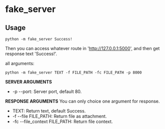 # fake_server

## Usage

`python -m fake_server Success!`

Then you can access whatever route in 'http://127.0.0.1:5000', and then get response text 'Success!'.


all arguments:

`python -m fake_server TEXT -f FILE_PATH -fc FILE_PATH -p 8000`

**SERVER ARGUMENTS**
+ -p --port: Server port, default 80.

**RESPONSE ARGUMENTS**
You can only choice one argument for response.
+ TEXT: Return text, default Success.
+ -f --file FILE_PATH: Return file as attachment.
+ -fc --file_context FILE_PATH: Return file context.
